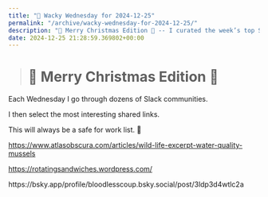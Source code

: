 ```yaml
---
title: "🤪 Wacky Wednesday for 2024-12-25"
permalink: "/archive/wacky-wednesday-for-2024-12-25/"
description: "🎁 Merry Christmas Edition 🎁 -- I curated the week’s top Slack links, all safe for work—check them out!"
date: 2024-12-25 21:28:59.369802+00:00
---
```


<blockquote><h1>🎁 Merry Christmas Edition 🎁</h1></blockquote><p>Each Wednesday I go through dozens of Slack communities.</p><p>I then select the most interesting shared links.</p><p>This will always be a safe for work list. 🙈</p><p><a target="_blank" rel="noopener noreferrer nofollow" href="https://www.atlasobscura.com/articles/wild-life-excerpt-water-quality-mussels">https://www.atlasobscura.com/articles/wild-life-excerpt-water-quality-mussels</a></p><p><a target="_blank" rel="noopener noreferrer nofollow" href="https://rotatingsandwiches.wordpress.com/">https://rotatingsandwiches.wordpress.com/</a></p><p>https://bsky.app/profile/bloodlesscoup.bsky.social/post/3ldp3d4wtlc2a</p><p></p>